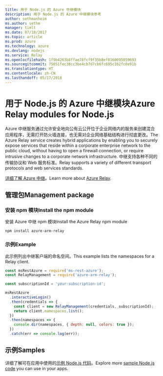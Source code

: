 ```yaml
---
title: 用于 Node.js 的 Azure 中继模块
description: 用于 Node.js 的 Azure 中继模块参考
author: sethmanheim
ms.author: sethm
manager: timlt
ms.date: 07/18/2017
ms.topic: article
ms.prod: azure
ms.technology: azure
ms.devlang: nodejs
ms.service: Relay
ms.openlocfilehash: 1f9b4263b8ffae78fcf9f35b8ef0160095059693
ms.sourcegitcommit: 75051fec38cc3be4cb7d7cb6fc695c162fc0e91b
ms.translationtype: HT
ms.contentlocale: zh-CN
ms.lasthandoff: 05/17/2018
---
```

# <a name="azure-relay-modules-for-nodejs"></a><span data-ttu-id="6c3b1-103">用于 Node.js 的 Azure 中继模块</span><span class="sxs-lookup"><span data-stu-id="6c3b1-103">Azure Relay modules for Node.js</span></span>

<span data-ttu-id="6c3b1-104">Azure 中继服务通过允许安全地向公有云公开位于企业网络内的服务来创建混合应用程序，无需打开防火墙连接，也无需对企业网络基础结构进行彻底更改。</span><span class="sxs-lookup"><span data-stu-id="6c3b1-104">The Azure Relay service creates hybrid applications by enabling you to securely expose services that reside within a corporate enterprise network to the public cloud, without having to open a firewall connection, or require intrusive changes to a corporate network infrastructure.</span></span> <span data-ttu-id="6c3b1-105">中继支持各种不同的传输协议和 Web 服务标准。</span><span class="sxs-lookup"><span data-stu-id="6c3b1-105">Relay supports a variety of different transport protocols and web services standards.</span></span>

<span data-ttu-id="6c3b1-106">[详细了解 Azure 中继](https://docs.microsoft.com/azure/service-bus-relay/relay-what-is-it)。</span><span class="sxs-lookup"><span data-stu-id="6c3b1-106">Learn more about [Azure Relay](https://docs.microsoft.com/azure/service-bus-relay/relay-what-is-it).</span></span>

## <a name="management-package"></a><span data-ttu-id="6c3b1-107">管理包</span><span class="sxs-lookup"><span data-stu-id="6c3b1-107">Management package</span></span>

### <a name="install-the-npm-module"></a><span data-ttu-id="6c3b1-108">安装 npm 模块</span><span class="sxs-lookup"><span data-stu-id="6c3b1-108">Install the npm module</span></span>

<span data-ttu-id="6c3b1-109">安装 Azure 中继 npm 模块</span><span class="sxs-lookup"><span data-stu-id="6c3b1-109">Install the Azure Relay npm module</span></span>

```bash
npm install azure-arm-relay
```

### <a name="example"></a><span data-ttu-id="6c3b1-110">示例</span><span class="sxs-lookup"><span data-stu-id="6c3b1-110">Example</span></span>

<span data-ttu-id="6c3b1-111">此示例列出中继客户端的命名空间。</span><span class="sxs-lookup"><span data-stu-id="6c3b1-111">This example lists the namespaces for a Relay client.</span></span>

```javascript
const msRestAzure = require('ms-rest-azure');
const RelayManagement = require('azure-arm-relay');

const subscriptionId = 'your-subscription-id';

msRestAzure
  .interactiveLogin()
  .then(credentials => {
    const client = new RelayManagement(credentials, subscriptionId);
    return client.namespaces.list();
  })
  .then(namespaces => {
    console.dir(namespaces, { depth: null, colors: true });
  })
  .catch(err => console.log(err));
```

## <a name="samples"></a><span data-ttu-id="6c3b1-112">示例</span><span class="sxs-lookup"><span data-stu-id="6c3b1-112">Samples</span></span>

<span data-ttu-id="6c3b1-113">详细了解可在应用中使用的[示例 Node.js 代码](https://azure.microsoft.com/resources/samples/?platform=nodejs)。</span><span class="sxs-lookup"><span data-stu-id="6c3b1-113">Explore more [sample Node.js code](https://azure.microsoft.com/resources/samples/?platform=nodejs) you can use in your apps.</span></span>
